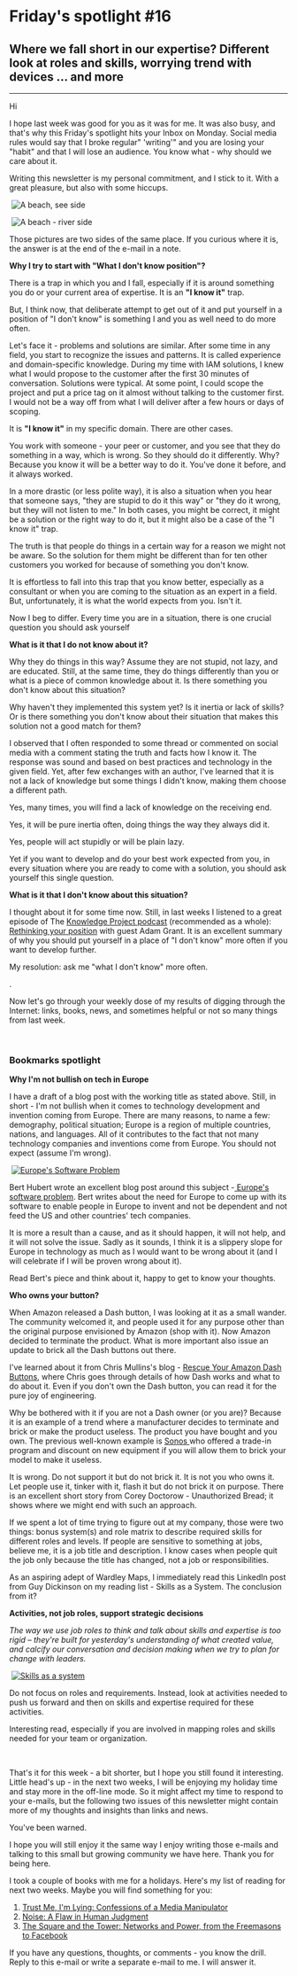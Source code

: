 # Friday's spotlight #16

##  Where we fall short in our expertise? Different look at roles and skills, worrying trend with devices  ... and more



---



 Hi

I hope last week was good for you as it was for me. It was also busy, and that's why this Friday's spotlight hits your Inbox on Monday. Social  media rules would say that I broke regular" 'writing'" and you are  losing your "habit" and that I will lose an audience. You know what -  why should we care about it. 

Writing this newsletter is my personal commitment, and I stick to it. With a great pleasure, but also with some hiccups. 



​                      ![A beach, see side](https://bucket.mlcdn.com/a/2947/2947243/images/d04e2a92233f69bc9d124ec5532841b78e3e0b0c.jpeg/716a4ed53f0e30a36dd58055138b8f17deaacf6e.jpeg)                    

​                      ![A beach - river side](https://bucket.mlcdn.com/a/2947/2947243/images/72de74a3d87cba7bba0a2f734b176afc9cf8f747.jpeg/e77757cfa8f2739f804721c3d1b7d8f3b016df71.jpeg)                    

Those pictures are two sides of the same place. If you curious where it is, the answer is at the end of the e-mail in a note. 





﻿**Why I try to start with "What I don't know position"?**

There is a trap in which you and I fall, especially if it is around something you do or your current area of expertise. It is an **"I know it"** trap. 

﻿But, I think now, that deliberate attempt to get out of it and put yourself  in a position of "I don't know" is something I and you as well need to  do more often. 

Let's face it - problems and solutions are similar. After some time in any  field, you start to recognize the issues and patterns. It is called  experience and domain-specific knowledge. During my time with IAM  solutions, I knew what I would propose to the customer after the first  30 minutes of conversation. Solutions were typical. At some point, I  could scope the project and put a price tag on it almost without talking to the customer first. I would not be a way off from what I will  deliver after a few hours or days of scoping.

It is **"I know it"** in my specific domain. There are other cases. 

You work with someone - your peer or customer, and you see that they do  something in a way, which is wrong. So they should do it differently.  Why? Because you know it will be a better way to do it. You've done it  before, and it always worked.

In a more drastic (or less polite way), it is also a situation when you  hear that someone says, "they are stupid to do it this way" or "they do  it wrong, but they will not listen to me." In both cases, you might be  correct, it might be a solution or the right way to do it, but it might  also be a case of the "I know it" trap.

The truth is that people do things in a certain way for a reason we might  not be aware. So the solution for them might be different than for ten  other customers you worked for because of something you don't know.

It is effortless to fall into this trap that you know better, especially  as a consultant or when you are coming to the situation as an expert in a field. But, unfortunately, it is what the world expects from you. Isn't it.

Now I beg to differ. Every time you are in a situation, there is one crucial question you should ask yourself

**What is it that I do not know about it?**

Why they do things in this way? Assume they are not stupid, not lazy, and  are educated. Still, at the same time, they do things differently than  you or what is a piece of common knowledge about it. Is there something  you don't know about this situation?

Why haven't they implemented this system yet? Is it inertia or lack of  skills? Or is there something you don't know about their situation that  makes this solution not a good match for them?

I observed that I often responded to some thread or commented on social  media with a comment stating the truth and facts how I know it. The  response was sound and based on best practices and technology in the  given field. Yet, after few exchanges with an author, I've learned that  it is not a lack of knowledge but some things I didn't know, making them choose a different path.

Yes, many times, you will find a lack of knowledge on the receiving end.

Yes, it will be pure inertia often, doing things the way they always did it.

Yes, people will act stupidly or will be plain lazy.

Yet if you want to develop and do your best work expected from you, in  every situation where you are ready to come with a solution, you should  ask yourself this single question.

**What is it that I don't know about this situation?** 

I thought about it for some time now. Still, in last weeks I listened to a great episode of The [Knowledge Project podcast](https://fs.blog/knowledge-project/) (recommended as a whole): [Rethinking your position](https://fs.blog/knowledge-project/adam-grant2/) with guest Adam Grant. It is an excellent summary of why you should put yourself in a place of "I don't know" more often if you want to develop further.

My resolution: ask me "what I don't know" more often.

.

Now let's go through your weekly dose of my results of digging through the  Internet: links, books, news, and sometimes helpful or not so many  things from last week.

​                                                                                                                                          



### Bookmarks spotlight

**Why I'm not bullish on tech in Europe**

I have a draft of a blog post with the working title as stated above.  Still, in short - I'm not bullish when it comes to technology  development and invention coming from Europe. There are many reasons, to name a few: demography, political situation; Europe is a region of  multiple countries, nations, and languages. All of it contributes to the fact that not many technology companies and inventions come from  Europe. You should not expect (assume I'm wrong).

​                      [ ![Europe's Software Problem](https://bucket.mlcdn.com/a/2947/2947243/images/81c9f7d111c609c518d0a6e9e8b627a9dfd83c93.jpeg/5a2b78c8d4a3d3d48d457ee6507cf4ff5d68a4cc.jpeg) ](https://berthub.eu/articles/posts/europes-software-problem/)                    

Bert Hubert wrote an excellent blog post around this subject -[ Europe's software problem](https://berthub.eu/articles/posts/europes-software-problem/). Bert writes about the need for Europe to come up with its software to  enable people in Europe to invent and not be dependent and not feed the  US and other countries' tech companies. 

It is more a result than a cause, and as it should happen, it will not  help, and it will not solve the issue. Sadly as it sounds, I think it is a slippery slope for Europe in technology as much as I would want to be wrong about it (and I will celebrate if I will be proven wrong about  it).

Read Bert's piece and think about it, happy to get to know your thoughts.



﻿**Who owns your button?**

When Amazon released a Dash button, I was looking at it as a small wander.  The community welcomed it, and people used it for any purpose other than the original purpose envisioned by Amazon (shop with it). Now Amazon  decided to terminate the product. What is more important also issue an  update to brick all the Dash buttons out there.

I've learned about it from Chris Mullins's blog - [Rescue Your Amazon Dash Buttons](https://blog.christophermullins.com/2019/12/20/rescue-your-amazon-dash-buttons/), where Chris goes through details of how Dash works and what to do about it. Even if you don't own the Dash button, you can read it for the pure joy of engineering.

Why be bothered with it if you are not a Dash owner (or you are)? Because  it is an example of a trend where a manufacturer decides to terminate  and brick or make the product useless. The product you have bought and  you own. The previous well-known example is [Sonos ](https://www.theverge.com/2019/12/30/21042871/sonos-recycle-mode-trade-up-program-controversy)who offered a trade-in program and discount on new equipment if you will allow them to brick your model to make it useless.

It is wrong. Do not support it but do not brick it. It is not you who owns it. Let people use it, tinker with it, flash it but do not brick it on  purpose. There is an excellent short story from Corey Doctorow -  Unauthorized Bread; it shows where we might end with such an approach.





If we spent a lot of time trying to figure out at my company, those were  two things: bonus system(s) and role matrix to describe required skills  for different roles and levels. If people are sensitive to something at  jobs, believe me, it is a job title and description. I know cases when  people quit the job only because the title has changed, not a job or  responsibilities.

As an aspiring adept of Wardley Maps, I immediately read this LinkedIn  post from Guy Dickinson on my reading list - Skills as a System. The  conclusion from it? 

**Activities, not job roles, support strategic decisions**

*The way we use job roles to think and talk about skills and expertise is  too rigid – they're built for yesterday's understanding of what created  value, and calcify our conversation and decision making when we try to  plan for change with leaders.*

​                      [ ![Skills as a system](https://bucket.mlcdn.com/a/2947/2947243/images/441cdb771a86a555b29202de2b6e3f1d5077710a.png/81427857f757f12d7eb3c1d83641e0fe8c5dae85.png) ](https://www.linkedin.com/pulse/skills-system-guy-dickinson/)                    



Do not focus on roles and requirements. Instead, look at activities needed to push us forward and then on skills and expertise required for these  activities. 

Interesting read, especially if you are involved in mapping roles and skills needed for your team or organization.

​                                                                                                                                          



That's it for this week - a bit shorter, but I hope you still found it  interesting. Little head's up - in the next two weeks, I will be  enjoying my holiday time and stay more in the off-line mode. So it might affect my time to respond to your e-mails, but the following two issues of this newsletter might contain more of my thoughts and insights than  links and news.

You've been warned.

I hope you will still enjoy it the same way I enjoy writing those e-mails and talking to this small but growing community we have here. Thank you for being here.

I took a couple of books with me for a holidays. Here's my list of reading for next two weeks. Maybe you will find something for you:

1. [Trust Me, I'm Lying: Confessions of a Media Manipulator](https://www.amazon.com/gp/product/B0074VTHH0/ref=kinw_myk_ro_title)
2. [Noise: A Flaw in Human Judgment](https://www.amazon.com/gp/product/B08KQ2FKBX/ref=kinw_myk_ro_title)
3. [The Square and the Tower: Networks and Power, from the Freemasons to Facebook](https://www.amazon.com/gp/product/B073NPCBL5/ref=kinw_myk_ro_title)



If you have any questions, thoughts, or comments - you know the drill.  Reply to this e-mail or write a separate e-mail to me. I will answer it.